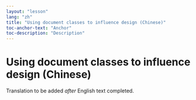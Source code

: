```yaml
---
layout: "lesson"
lang: "zh"
title: "Using document classes to influence design (Chinese)"
toc-anchor-text: "Anchor"
toc-description: "Description"
---
```


# Using document classes to influence design (Chinese)

Translation to be added _after_ English text completed.
